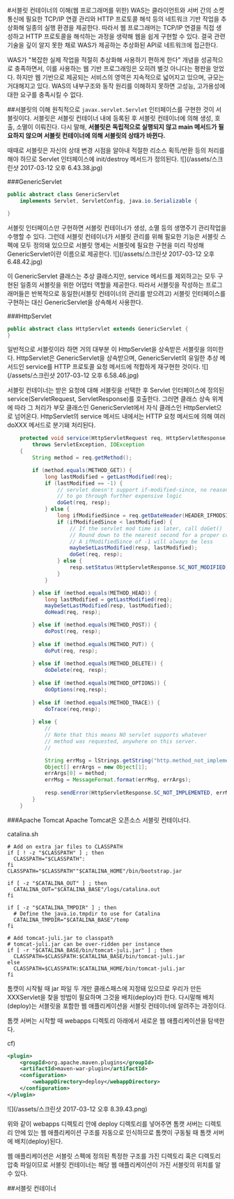 #서블릿 컨테이너의 이해(웹 프로그래머를 위한)
WAS는 클라이언트와 서버 간의 소켓 통신에 필요한 TCP/IP 연결 관리와 HTTP 프로토콜 해석 등의 네트워크 기반 작업을 추상화해 일종의 실행 환경을 제공한다. 따라서 웹 프로그래머는 TCP/IP 연결을 직접 생성하고 HTTP 프로토콜을 해석하는 과정을 생략해 웹을 쉽게 구현할 수 있다. 결국 관련 기술을 깊이 알지 못한 채로 WAS가 제공하는 추상화된 API로 네트워크에 접근한다. 

WAS가 "복잡한 실제 작업을 적절히 추상화해 사용하기 편하게 한다" 개념을 성공적으로 충족하면서, 이를 사용하는 웹 기반 프로그래밍은 오히려 별것 아니다는 평판을 얻었다. 하지만 웹 기반으로 제공되는 서비스의 영역은 지속적으로 넓어지고 있으며, 규모는 거대해지고 있다. WAS의 내부구조와 동작 원리를 이해하지 못하면 고성능, 고가용성에 대한 요구를 충족시킬 수 없다.

##서블릿의 이해
원칙적으로 `javax.servlet.Servlet` 인터페이스를 구현한 것이 서블릿이다. 서블릿은 서블릿 컨테이너 내에 등록된 후 서블릿 컨테이너에 의해 생성, 호출, 소멸이 이뤄진다. 다시 말해, **서블릿은 독립적으로 실행되지 않고 main 메서드가 필요하지 않으며 서블릿 컨테이너에 의해 서블릿의 상태가 바뀐다.**

때때로 서블릿은 자신의 상태 변경 시점을 알아내 적절한 리소스 획득/반환 등의 처리를 해야 하므로 Servlet 인터페이스에 init/destroy 메서드가 정의된다. 
![](/assets/스크린샷 2017-03-12 오후 6.43.38.jpg)

###GenericServlet
```java
public abstract class GenericServlet 
    implements Servlet, ServletConfig, java.io.Serializable {

}
```
서블릿 인터페이스만 구현하면 서블릿 컨테이너가 생성, 소멸 등의 생명주기 관리작업을 수행할 수 있다. 그런데 서블릿 컨테이너가 서블릿 관리를 위해 필요한 기능은 서블릿 스펙에 모두 정의돼 있으므로 서블릿 명세는 서블릿에 필요한 구현을 미리 작성해 GenericServlet이란 이름으로 제공한다.
![](/assets/스크린샷 2017-03-12 오후 6.48.42.jpg)

이 GenericServlet 클래스는 추상 클래스지만, service 메서드를 제외하고는 모두 구현된 일종의 서블릿을 위한 어댑터 역할을 제공한다. 따라서 서블릿을 작성하는 프로그래머들은 반복적으로 동일한(서블릿 컨테이너의 관리를 받으려고) 서블릿 인터페이스를 구현하는 대신 GenericServlet을 상속해서 사용한다.

###HttpServlet
```java
public abstract class HttpServlet extends GenericServlet {
}

```
일반적으로 서블릿이라 하면 거의 대부분 이 HttpServlet을 상속받은 서블릿을 의미한다. HttpServlet은 GenericServlet을 상속받으며, GenericServlet의 유일한 추상 메서드인 service를 HTTP 프로토콜 요청 메서드에 적합하게 재구현한 것이다.
![](/assets/스크린샷 2017-03-12 오후 6.58.46.jpg)

서블릿 컨테이너는 받은 요청에 대해 서블릿을 선택한 후 Servlet 인터페이스에 정의된 service(ServletRequest, ServletResponse)를 호출한다. 그러면 클래스 상속 위계에 따라 그 처리가 부모 클래스인 GenericServlet에서 자식 클래스인 HttpServlet으로 넘어온다. HttpServlet의 service 메서드 내에서는 HTTP 요청 메서드에 의해 여러 doXXX 메서드로 분기돼 처리된다.

```java
    protected void service(HttpServletRequest req, HttpServletResponse resp)
        throws ServletException, IOException
    {
        String method = req.getMethod();

        if (method.equals(METHOD_GET)) {
            long lastModified = getLastModified(req);
            if (lastModified == -1) {
                // servlet doesn't support if-modified-since, no reason
                // to go through further expensive logic
                doGet(req, resp);
            } else {
                long ifModifiedSince = req.getDateHeader(HEADER_IFMODSINCE);
                if (ifModifiedSince < lastModified) {
                    // If the servlet mod time is later, call doGet()
                    // Round down to the nearest second for a proper compare
                    // A ifModifiedSince of -1 will always be less
                    maybeSetLastModified(resp, lastModified);
                    doGet(req, resp);
                } else {
                    resp.setStatus(HttpServletResponse.SC_NOT_MODIFIED);
                }
            }

        } else if (method.equals(METHOD_HEAD)) {
            long lastModified = getLastModified(req);
            maybeSetLastModified(resp, lastModified);
            doHead(req, resp);

        } else if (method.equals(METHOD_POST)) {
            doPost(req, resp);
            
        } else if (method.equals(METHOD_PUT)) {
            doPut(req, resp);
            
        } else if (method.equals(METHOD_DELETE)) {
            doDelete(req, resp);
            
        } else if (method.equals(METHOD_OPTIONS)) {
            doOptions(req,resp);
            
        } else if (method.equals(METHOD_TRACE)) {
            doTrace(req,resp);
            
        } else {
            //
            // Note that this means NO servlet supports whatever
            // method was requested, anywhere on this server.
            //

            String errMsg = lStrings.getString("http.method_not_implemented");
            Object[] errArgs = new Object[1];
            errArgs[0] = method;
            errMsg = MessageFormat.format(errMsg, errArgs);
            
            resp.sendError(HttpServletResponse.SC_NOT_IMPLEMENTED, errMsg);
        }
    }
```
###Apache Tomcat
Apache Tomcat은 오픈소스 서블릿 컨테이너다. 

catalina.sh
```
# Add on extra jar files to CLASSPATH
if [ ! -z "$CLASSPATH" ] ; then
  CLASSPATH="$CLASSPATH":
fi
CLASSPATH="$CLASSPATH""$CATALINA_HOME"/bin/bootstrap.jar

if [ -z "$CATALINA_OUT" ] ; then
  CATALINA_OUT="$CATALINA_BASE"/logs/catalina.out
fi

if [ -z "$CATALINA_TMPDIR" ] ; then
  # Define the java.io.tmpdir to use for Catalina
  CATALINA_TMPDIR="$CATALINA_BASE"/temp
fi

# Add tomcat-juli.jar to classpath
# tomcat-juli.jar can be over-ridden per instance
if [ -r "$CATALINA_BASE/bin/tomcat-juli.jar" ] ; then
  CLASSPATH=$CLASSPATH:$CATALINA_BASE/bin/tomcat-juli.jar
else
  CLASSPATH=$CLASSPATH:$CATALINA_HOME/bin/tomcat-juli.jar
fi
```

톰캣이 시작될 때 jar 파일 두 개만 클래스패스에 지정돼 있으므로 우리가 만든 XXXServlet을 찾을 방법이 필요하며 그것을 배치(deploy)라 한다. 다시말해 배치(deploy)는 서블릿을 포함한 웹 애플리케이션을 서블릿 컨테이너에 알려주는 과정이다.

톰캣 서버는 시작할 때 webapps 디렉토리 아래에서 새로운 웹 애플리케이션을 탐색한다. 

cf)
```xml
<plugin>
    <groupId>org.apache.maven.plugins</groupId>
    <artifactId>maven-war-plugin</artifactId>
    <configuration>
        <webappDirectory>deploy</webappDirectory>
    </configuration>
</plugin>
```

![](/assets/스크린샷 2017-03-12 오후 8.39.43.png)

위와 같이 webapps 디렉토리 안에 deploy 디렉토리를 넣어주면 톰캣 서버는 디렉토리 안에 있는 웹 애플리케이션 구조를 자동으로 인식하므로 톰캣이 구동될 때 톰캣 서버에 배치(deploy)된다.

웹 애플리케이션은 서블릿 스펙에 정의된 특정한 구조를 가진 디렉토리 혹은 디렉토리 압축 파일이므로 서블릿 컨테이너는 해당 웹 애플리케이션이 가진 서블릿의 위치를 알 수 있다.

##서블릿 컨테이너

